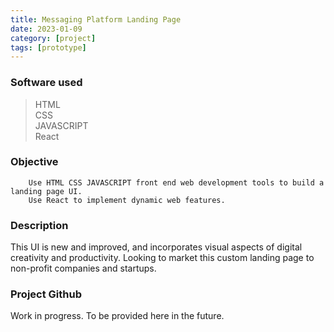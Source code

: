 ```yaml
---
title: Messaging Platform Landing Page
date: 2023-01-09
category: [project]
tags: [prototype]
---
```


### Software used
> HTML <br>
> CSS <br>
> JAVASCRIPT <br>
> React 

### Objective
        Use HTML CSS JAVASCRIPT front end web development tools to build a landing page UI.
        Use React to implement dynamic web features.
        

        
### Description
This UI is new and improved, and incorporates visual aspects of digital creativity and productivity. Looking to market this custom landing page to non-profit companies and startups.


### Project Github
Work in progress. To be provided here in the future.


